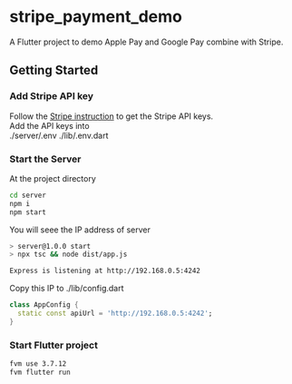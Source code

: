 # stripe_payment_demo

A Flutter project to demo Apple Pay and Google Pay combine with Stripe.

## Getting Started

### Add Stripe API key
Follow the [Stripe instruction](https://stripe.com/docs/keys) to get the Stripe API keys. <br/>
Add the API keys into <br/>
    ./server/.env
    ./lib/.env.dart 

### Start the Server

At the project directory
```bash
cd server
npm i
npm start
```
You will seee the IP address of server
```bash
> server@1.0.0 start
> npx tsc && node dist/app.js

Express is listening at http://192.168.0.5:4242
```
Copy this IP to ./lib/config.dart

```dart
class AppConfig {
  static const apiUrl = 'http://192.168.0.5:4242';
}

```

### Start Flutter project

```bash
fvm use 3.7.12
fvm flutter run
```